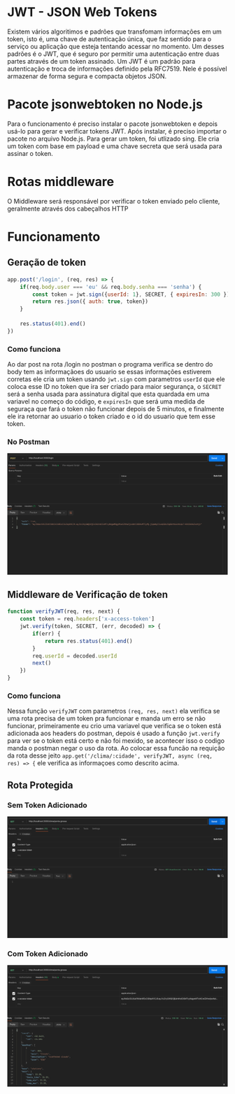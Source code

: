 # JWT - JSON Web Tokens #

Existem vários algoritimos e padrões que transfomam informações em um token, isto é, uma chave de autenticação única, que faz sentido para o serviço ou aplicação que esteja tentando acessar no momento. Um desses padrões é o JWT, que é seguro por permitir uma autenticação entre duas partes através de um token assinado.
Um JWT é um padrão para autenticação e troca de informações definido pela RFC7519. Nele é possível armazenar de forma segura e compacta objetos JSON.


# Pacote jsonwebtoken no Node.js #
Para o funcionamento é preciso instalar o pacote jsonwebtoken e depois usá-lo para gerar e verificar tokens JWT.
Após instalar, é preciso importar o pacote no arquivo Node.js.
Para gerar um token, foi utlizado sing. Ele cria um token com base em payload e uma chave secreta que será usada para assinar o token.
 
# Rotas middleware #
O Middleware será responsável por verificar o token enviado pelo cliente, geralmente através dos cabeçalhos HTTP 

# Funcionamento

## Geração de token

```javascript
app.post('/login', (req, res) => {
    if(req.body.user === 'eu' && req.body.senha === 'senha') {
        const token = jwt.sign({userId: 1}, SECRET, { expiresIn: 300 })
        return res.json({ auth: true, token})
    }

    res.status(401).end()
})
```
### Como funciona

Ao dar post na rota /login no postman o programa verifica se dentro do body tem as informaçãoes do usuario se essas informações estiverem corretas ele cria um token usando `jwt.sign` com parametros `userId` que ele coloca esse ID no token que ira ser criado para maior segurança, o `SECRET` será a senha usada para assinatura digital que esta quardada em uma variavel no começo do código, e `expiresIn` que será uma medida de seguraça que fará o token não funcionar depois de 5 minutos, e finalmente ele ira retornar ao usuario o token criado e o id do usuario que tem esse token.

### No Postman

![alt text](image.png)

## Middleware de Verificação de token

```javascript
function verifyJWT(req, res, next) {
    const token = req.headers['x-access-token']
    jwt.verify(token, SECRET, (err, decoded) => {
        if(err) { 
            return res.status(401).end()
        }
        req.userId = decoded.userId
        next()
    })
}
```

### Como funciona

Nessa função `verifyJWT` com parametros `(req, res, next)` ela verifica se uma rota precisa de um token pra funcionar e manda um erro se não funcionar, primeiramente eu crio uma variavel que verifica se o token está adicionada aos headers do postman, depois é usado a função `jwt.verify` para ver se o token está certo e não foi mexido, se acontecer isso o codigo manda o postman negar o uso da rota. Ao colocar essa funcão na requição da rota desse jeito `app.get('/clima/:cidade', verifyJWT, async (req, res) => {` ele verifica as informaçoes como descrito acima.

## Rota Protegida

### Sem Token Adicionado

![alt text](image-2.png)

### Com Token Adicionado

![alt text](image-3.png)